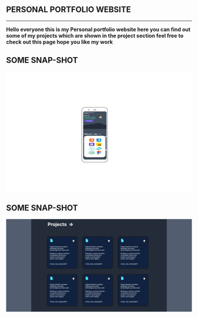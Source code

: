 ## PERSONAL PORTFOLIO WEBSITE

** **

**Hello everyone this is my Personal portfolio website here you can find out some of my projects which are shown in the project section feel free to check out this page hope you like my work**

## SOME SNAP-SHOT

![alt text](https://github.com/lokeshvasnik/lokeshVasnik.dev/blob/main/screenshots/Mobile.png)

## SOME SNAP-SHOT

![alt text](https://github.com/lokeshvasnik/lokeshVasnik.dev/blob/main/screenshots/projects.png)

